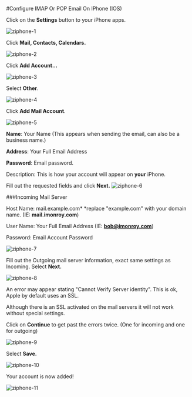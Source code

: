 #Configure IMAP Or POP Email On IPhone (IOS)

Click on the **Settings** button to your iPhone apps.

![ziphone-1]


Click **Mail, Contacts, Calendars.**

![ziphone-2]

Click **Add Account...**

![ziphone-3]

Select **Other**.

![ziphone-4]


Click **Add Mail Account**.

![ziphone-5]


 **Name**: Your Name
(This appears when sending the email, can also be a business name.)

**Address**: Your Full Email Address 

**Password**: Email password.

Description:   This is how your account will appear on **your** iPhone.

Fill out the requested fields and click **Next.** 
![ziphone-6]


###Incoming Mail Server

Host Name: mail.example.com*  *replace "example.com" with your domain name.
(IE: **mail.imonroy.com**)

User Name: Your Full Email Address (IE: **bob@imonroy.com**)


Password: Email Account Password

![ziphone-7]


Fill out the Outgoing mail server information, exact same settings as Incoming.
Select **Next.**

![ziphone-8]


An error may appear stating "Cannot Verify Server identity". This is ok, Apple by default uses an SSL.

Although there is an SSL activated on the mail servers it will not work without special settings. 

Click on **Continue** to get past the errors twice. (One for incoming and one for outgoing)
 
 

![ziphone-9]


Select **Save.**

![ziphone-10]


Your account is now added!

![ziphone-11]


[ziphone-1]: https://raw.githubusercontent.com/GearHost/docs/master/Images/ziphone1.png
[ziphone-2]: https://raw.githubusercontent.com/GearHost/docs/master/Images/ziphone2.png
[ziphone-3]: https://raw.githubusercontent.com/GearHost/docs/master/Images/ziphone3.png
[ziphone-4]: https://raw.githubusercontent.com/GearHost/docs/master/Images/ziphone4.png
[ziphone-5]: https://raw.githubusercontent.com/GearHost/docs/master/Images/ziphone5.png
[ziphone-6]: https://raw.githubusercontent.com/GearHost/docs/master/Images/ziphone6.png
[ziphone-7]: https://raw.githubusercontent.com/GearHost/docs/master/Images/ziphone7.png
[ziphone-8]: https://raw.githubusercontent.com/GearHost/docs/master/Images/ziphone8.png
[ziphone-9]: https://raw.githubusercontent.com/GearHost/docs/master/Images/ziphone9.png
[ziphone-10]: https://raw.githubusercontent.com/GearHost/docs/master/Images/ziphone10.png
[ziphone-11]: https://raw.githubusercontent.com/GearHost/docs/master/Images/ziphone11.png
[ziphone-12]: https://raw.githubusercontent.com/GearHost/docs/master/Images/ziphone12.png
[ziphone-13]: https://raw.githubusercontent.com/GearHost/docs/master/Images/ziphone13.png
